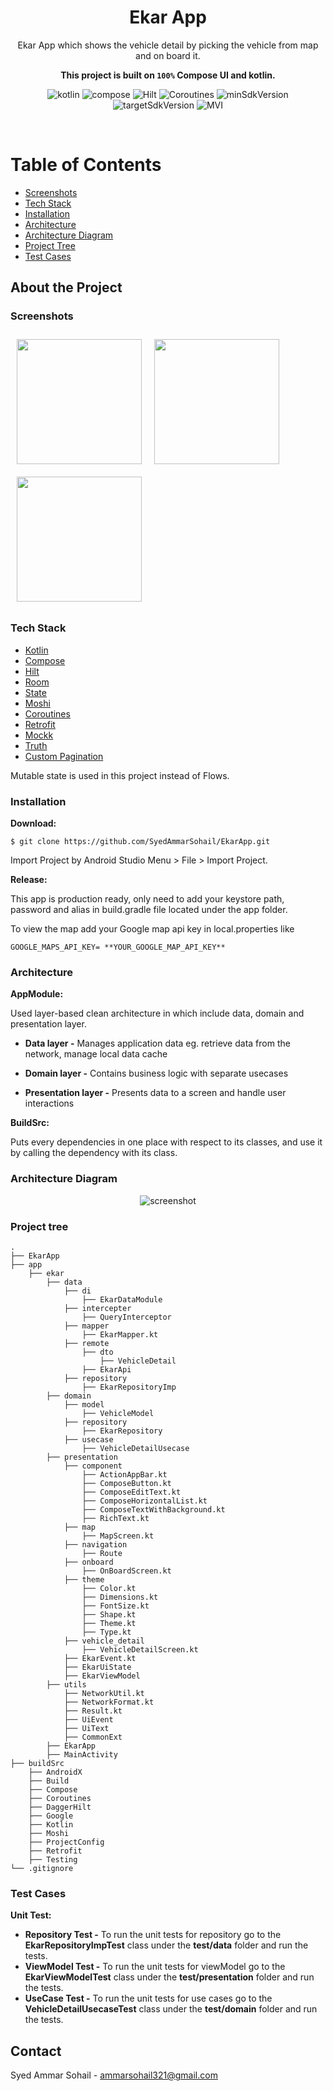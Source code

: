 <div align="center">

  <h1>Ekar App</h1>
  
  <p>
    Ekar App which shows the vehicle detail by picking the vehicle from map and on board it.
  </p>

<b>This project is built on `100%` Compose UI and kotlin.</b>
  
<!-- Badges -->
![kotlin](https://img.shields.io/badge/Kotlin-1.7.10-white.svg?style=for-the-badge&labelColor=7E57C2)
![compose](https://img.shields.io/badge/Compose-1.3.1-white.svg?style=for-the-badge&labelColor=5C6BC0)
![Hilt](https://img.shields.io/badge/Hilt-2.42-white.svg?style=for-the-badge&labelColor=42A5F5)
![Coroutines](https://img.shields.io/badge/Coroutines-1.6.0-white.svg?style=for-the-badge&labelColor=26C6DA)
![minSdkVersion](https://img.shields.io/badge/MinSdkVersion-21-white.svg?style=for-the-badge&labelColor=26A69A)
![targetSdkVersion](https://img.shields.io/badge/TargetSdkVersion-33-white.svg?style=for-the-badge&labelColor=66BB6A)
![MVI](https://img.shields.io/badge/CleanCode-MVI-white.svg?style=for-the-badge&labelColor=FFCA28)
   
</div>

<br />

<!-- Table of Contents -->
# Table of Contents

- [Screenshots](#screenshots)
- [Tech Stack](#tech-stack)
- [Installation](#installation)
- [Architecture](#architecture)
- [Architecture Diagram](#architecture-diagram)
- [Project Tree](#project-tree)
- [Test Cases](#test-cases)


<!-- About the Project -->
## About the Project


<!-- Screenshots -->
### Screenshots

[<img src="https://drive.google.com/uc?export=view&id=11roj9Ar-sx1YakQrv4zGnVtZmfT-H9VV" align="left"
width="200"
hspace="10" vspace="10">](https://drive.google.com/uc?export=view&id=11roj9Ar-sx1YakQrv4zGnVtZmfT-H9VV)
[<img src="https://drive.google.com/uc?export=view&id=12a6QhJtpVE9kIutXvoFseCIVXF5skqBN" align="center"
width="200"
hspace="10" vspace="10">](https://drive.google.com/uc?export=view&id=12a6QhJtpVE9kIutXvoFseCIVXF5skqBN)
[<img src="https://drive.google.com/uc?export=view&id=1k5YRI2dyNYgthtYaDY9tVQxhRmBVjeUr" align="center"
width="200"
hspace="10" vspace="10">](https://drive.google.com/uc?export=view&id=1k5YRI2dyNYgthtYaDY9tVQxhRmBVjeUr)


<!-- TechStack -->
### Tech Stack
    
* [Kotlin](https://kotlinlang.org/docs/home.html)
* [Compose](https://developer.android.com/jetpack/compose/documentation)
* [Hilt](https://developer.android.com/training/dependency-injection/hilt-android)
* [Room](https://developer.android.com/training/data-storage/room)
* [State](https://developer.android.com/reference/kotlin/androidx/compose/runtime/MutableState)
* [Moshi](https://github.com/square/moshi)
* [Coroutines](https://developer.android.com/kotlin/coroutines) 
* [Retrofit](https://square.github.io/retrofit/) 
* [Mockk](https://mockk.io/)
* [Truth](https://truth.dev/)
* [Custom Pagination]()

Mutable state is used in this project instead of Flows.


### Installation

**Download:**

    $ git clone https://github.com/SyedAmmarSohail/EkarApp.git

Import Project by Android Studio Menu > File > Import Project.

**Release:**

This app is production ready, only need to add your keystore path, password and alias in build.gradle file located under the app folder.

To view the map add your Google map api key in local.properties like
```text 
GOOGLE_MAPS_API_KEY= **YOUR_GOOGLE_MAP_API_KEY**
```

<!-- Architecture -->
### Architecture

**AppModule:**

Used layer-based clean architecture in which include data, domain and presentation layer.

- **Data layer -** Manages application data eg. retrieve data from the network, manage local data cache

- **Domain layer -** Contains business logic with separate usecases

- **Presentation layer -** Presents data to a screen and handle user interactions

**BuildSrc:**

Puts every dependencies in one place with respect to its classes, and use it by calling the dependency with its class.


<!-- Architecture Diagram -->
### Architecture Diagram

<div align="center"> 
  <img src="https://drive.google.com/uc?export=view&id=1fpthmNYZkuKFbFGxtUNDJjLuekQX_Tjd" alt="screenshot" />
</div>

  
<!-- Project tree -->
### Project tree

```text
.
├── EkarApp
├── app
    ├── ekar
        ├── data
            ├── di
                ├── EkarDataModule
            ├── intercepter
                ├── QueryInterceptor
            ├── mapper
                ├── EkarMapper.kt    
            ├── remote
                ├── dto
                    ├── VehicleDetail
                ├── EkarApi
            ├── repository
                ├── EkarRepositoryImp
        ├── domain
            ├── model
                ├── VehicleModel
            ├── repository
                ├── EkarRepository
            ├── usecase
                ├── VehicleDetailUsecase
        ├── presentation
            ├── component
                ├── ActionAppBar.kt
                ├── ComposeButton.kt
                ├── ComposeEditText.kt
                ├── ComposeHorizontalList.kt
                ├── ComposeTextWithBackground.kt
                ├── RichText.kt
            ├── map
                ├── MapScreen.kt
            ├── navigation
                ├── Route    
            ├── onboard
                ├── OnBoardScreen.kt
            ├── theme
                ├── Color.kt
                ├── Dimensions.kt
                ├── FontSize.kt
                ├── Shape.kt
                ├── Theme.kt
                ├── Type.kt
            ├── vehicle_detail
                ├── VehicleDetailScreen.kt    
            ├── EkarEvent.kt
            ├── EkarUiState
            ├── EkarViewModel
        ├── utils
            ├── NetworkUtil.kt
            ├── NetworkFormat.kt
            ├── Result.kt
            ├── UiEvent
            ├── UiText
            ├── CommonExt
        ├── EkarApp
        ├── MainActivity
├── buildSrc
    ├── AndroidX
    ├── Build
    ├── Compose
    ├── Coroutines
    ├── DaggerHilt
    ├── Google
    ├── Kotlin
    ├── Moshi
    ├── ProjectConfig
    ├── Retrofit
    ├── Testing
└── .gitignore

```  


### Test Cases

**Unit Test:**

- **Repository Test -** To run the unit tests for repository go to the **EkarRepositoryImpTest** class under the **test/data** folder and run the tests.
- **ViewModel Test -** To run the unit tests for viewModel go to the **EkarViewModelTest** class under the **test/presentation** folder and run the tests.
- **UseCase Test -** To run the unit tests for use cases go to the **VehicleDetailUsecaseTest** class under the **test/domain** folder and run the tests.

<!-- Contact -->
## Contact

Syed Ammar Sohail - ammarsohail321@gmail.com
